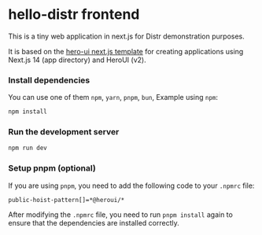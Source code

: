 # hello-distr frontend

This is a tiny web application in next.js for Distr demonstration purposes.

It is based on the [hero-ui next.js template](https://www.heroui.com/docs/frameworks/nextjs) for creating applications using Next.js 14 (app directory) and HeroUI (v2).

### Install dependencies

You can use one of them `npm`, `yarn`, `pnpm`, `bun`, Example using `npm`:

```bash
npm install
```

### Run the development server

```bash
npm run dev
```

### Setup pnpm (optional)

If you are using `pnpm`, you need to add the following code to your `.npmrc` file:

```bash
public-hoist-pattern[]=*@heroui/*
```

After modifying the `.npmrc` file, you need to run `pnpm install` again to ensure that the dependencies are installed correctly.
